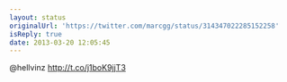 ```yaml
---
layout: status
originalUrl: 'https://twitter.com/marcgg/status/314347022285152258'
isReply: true
date: 2013-03-20 12:05:45
---
```


@hellvinz http://t.co/j1boK9jjT3
